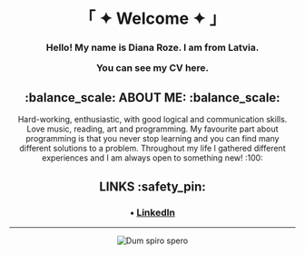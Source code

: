 
<div align="center">
	
<h1>「 ✦ Welcome ✦ 」</h1>
<h3>Hello! My name is Diana Roze. I am from Latvia.
	
You can see my CV here.

   
</h2>

<h2>:balance_scale:	ABOUT ME: :balance_scale:	</h2>
Hard-working, enthusiastic, with good logical and communication skills.   
Love music, reading, art and programming.  
My favourite part about programming is that you never stop   
learning and you can find many different solutions to a problem.
Throughout my life I gathered different experiences and I am always open to something new! :100:	

<h2>LINKS :safety_pin:	</h1>
<h3>
	
• [LinkedIn](www.linkedin.com/in/diana-roze)   
	
</h3>
<hr></hr>  

![Dum spiro spero](https://i.ibb.co/FbRyGxs/13adee284f766ca5eabf84cdcf43a24a.jpg)</div>



